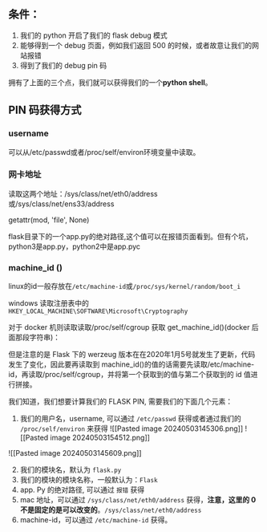 ## 条件：
1. 我们的 python 开启了我们的 flask debug 模式
2. 能够得到一个 debug 页面，例如我们返回 500 的时候，或者故意让我们的网站报错
3. 得到了我们的 debug pin 码

拥有了上面的三个点，我们就可以获得我们的一个**python shell**。


## PIN 码获得方式
### username
可以从/etc/passwd或者/proc/self/environ环境变量中读取。

### 网卡地址

读取这两个地址：/sys/class/net/eth0/address或/sys/class/net/ens33/address

getattr(mod, 'file', None)

flask目录下的一个app.py的绝对路径,这个值可以在报错页面看到。但有个坑，python3是app.py，python2中是app.pyc

### machine_id ()

linux的id一般存放在`/etc/machine-id`或`/proc/sys/kernel/random/boot_i`

windows 读取注册表中的 `HKEY_LOCAL_MACHINE\SOFTWARE\Microsoft\Cryptography`

对于 docker 机则读取读取/proc/self/cgroup 获取 get_machine_id()(docker 后面那段字符串)：

但是注意的是 Flask 下的 werzeug 版本在在2020年1月5号就发生了更新，代码发生了变化，因此要再读取到 machine_id()的值的话需要先读取/etc/machine-id，再读取/proc/self/cgroup，并将第一个获取到的值与第二个获取到的 id 值进行拼接。



我们知道，我们想要计算我们的 FLASK PIN, 需要我们的下面几个元素：
1. 我们的用户名，username, 可以通过 `/etc/passwd` 获得或者通过我们的 `/proc/self/environ` 来获得
![[Pasted image 20240503145306.png]]
![[Pasted image 20240503154512.png]]

![[Pasted image 20240503145609.png]]


2. 我们的模块名，默认为 `flask.py`
2. 我们的模块的模块名称，一般默认为：`Flask`
3. app. Py 的绝对路径, 可以通过 `报错` 获得
4. mac 地址，可以通过 `/sys/class/net/eth0/address` 获得，**注意，这里的 0 不是固定的是可以改变的**。`/sys/class/net/eth0/address`
5. machine-id，可以通过 `/etc/machine-id` 获得。

